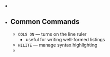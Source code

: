 -
- ## Common Commands
	- `COLS ON` — turns on the line ruler
		- useful for writing well-formed listings
	- `HILITE` — manage syntax highlighting
	-